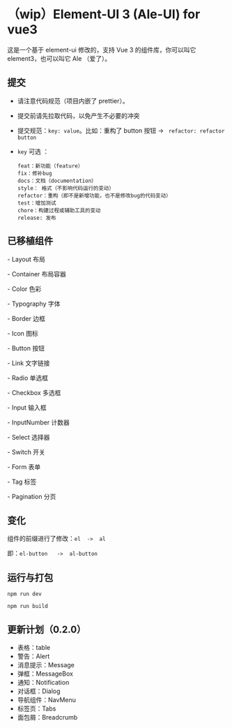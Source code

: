 # （wip）Element-UI 3 (Ale-UI) for vue3
这是一个基于 element-ui 修改的，支持 Vue 3 的组件库，你可以叫它 element3，也可以叫它 Ale （爱了）。

## 提交

- 请注意代码规范（项目内嵌了 prettier）。

- 提交前请先拉取代码，以免产生不必要的冲突

- 提交规范：`key: value`。比如：重构了 button 按钮 -> ` refactor: refactor button` 

- `key` 可选 ：

  ```
  feat：新功能（feature）
  fix：修补bug
  docs：文档（documentation）
  style： 格式（不影响代码运行的变动）
  refactor：重构（即不是新增功能，也不是修改bug的代码变动）
  test：增加测试
  chore：构建过程或辅助工具的变动
  release: 发布
  ```

## 已移植组件

\- Layout 布局

\- Container 布局容器

\- Color 色彩

\- Typography 字体

\- Border 边框

\- Icon 图标

\- Button 按钮

\- Link 文字链接

\- Radio 单选框

\- Checkbox 多选框

\- Input 输入框

\- InputNumber 计数器

\- Select 选择器

\- Switch 开关

\- Form 表单

\- Tag 标签

\- Pagination 分页

## 变化

组件的前缀进行了修改：`el  ->  al`

即：`el-button   ->  al-button`

## 运行与打包

`npm run dev`

`npm run build`

## 更新计划（0.2.0）

- 表格：table
- 警告：Alert
- 消息提示：Message
- 弹框：MessageBox
- 通知：Notification
- 对话框：Dialog
- 导航组件：NavMenu
- 标签页：Tabs
- 面包屑：Breadcrumb